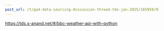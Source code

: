 ```yaml
---
post_url: /t/ga4-data-sourcing-discussion-thread-tds-jan-2025/165959/93
---
```

<https://tds.s-anand.net/#/bbc-weather-api-with-python>